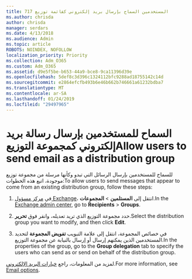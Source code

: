 ```yaml
---
title: 717 المستخدمين السماح بإرسال بريد إلكتروني كقائمة توزيع
ms.author: chrisda
author: chrisda
manager: serdars
ms.date: 4/13/2018
ms.audience: Admin
ms.topic: article
ROBOTS: NOINDEX, NOFOLLOW
localization_priority: Priority
ms.collection: Adm_O365
ms.custom: Adm_O365
ms.assetid: d9e5f5be-b653-44a9-bce8-9ca11396d39e
ms.openlocfilehash: 5def8c3d396c1324112bfc9288ad18755142c14d
ms.sourcegitcommit: e2864efcfb493b6e46b662b746661a61232bdba7
ms.translationtype: MT
ms.contentlocale: ar-SA
ms.lasthandoff: 01/24/2019
ms.locfileid: "29497965"
---
```

# <a name="allow-users-to-send-email-as-a-distribution-group"></a><span data-ttu-id="37cdb-102">السماح للمستخدمين بإرسال رسالة بريد إلكتروني كمجموعة التوزيع</span><span class="sxs-lookup"><span data-stu-id="37cdb-102">Allow users to send email as a distribution group</span></span>

<span data-ttu-id="37cdb-103">للسماح للمستخدمين بإرسال الرسائل التي تبدو وكأنها مرسلة من مجموعة توزيع موجودة، اتبع هذه الخطوات:</span><span class="sxs-lookup"><span data-stu-id="37cdb-103">To allow users to send messages that appear to come from an existing distribution group, follow these steps:</span></span>
  
1. <span data-ttu-id="37cdb-104">في [مركز مسؤول Exchange](https://outlook.office365.com/ecp/)، انتقل إلى **المستلمين** \> **المجموعات**.</span><span class="sxs-lookup"><span data-stu-id="37cdb-104">In the [Exchange admin center](https://outlook.office365.com/ecp/), go to **Recipients** \> **Groups**.</span></span>
    
2. <span data-ttu-id="37cdb-105">حدد مجموعة التوزيع الذي تريد تعديله، وانقر فوق **تحرير**.</span><span class="sxs-lookup"><span data-stu-id="37cdb-105">Select the distribution group you want to modify, and then click **Edit**.</span></span>
    
3. <span data-ttu-id="37cdb-106">في خصائص المجموعة، انتقل إلى علامة التبويب **تفويض المجموعة** لتحديد المستخدمين الذين يمكنهم إرسال أو إرسال بالنيابة عن مجموعة التوزيع.</span><span class="sxs-lookup"><span data-stu-id="37cdb-106">In the properties of the group, go to the **Group delegation** tab to specify the users who can send as or send on behalf of the distribution group.</span></span> 
    
<span data-ttu-id="37cdb-107">لمزيد من المعلومات، راجع [خيارات البريد الإلكتروني](https://technet.microsoft.com/library/bb124513.aspx#groupdelegation).</span><span class="sxs-lookup"><span data-stu-id="37cdb-107">For more information, see [Email options](https://technet.microsoft.com/library/bb124513.aspx#groupdelegation).</span></span>
  

